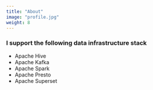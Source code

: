 ```yaml
---
title: "About"
image: "profile.jpg"
weight: 8
---
```


### I support the following data infrastructure stack

* Apache Hive
* Apache Kafka
* Apache Spark
* Apache Presto
* Apache Superset